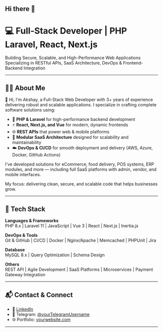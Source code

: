 ## Hi there 👋

<!--
**akshaybatar/akshaybatar** is a ✨ _special_ ✨ repository because its `README.md` (this file) appears on your GitHub profile.

Here are some ideas to get you started:

- 🔭 I’m currently working on ...
- 🌱 I’m currently learning ...
- 👯 I’m looking to collaborate on ...
- 🤔 I’m looking for help with ...
- 💬 Ask me about ...
- 📫 How to reach me: ...
- 😄 Pronouns: ...
- ⚡ Fun fact: ...
-->
# 💻 Full-Stack Developer | PHP Laravel, React, Next.js

Building Secure, Scalable, and High-Performance Web Applications  
Specializing in RESTful APIs, SaaS Architecture, DevOps & Frontend-Backend Integration

---

## 👨‍💻 About Me

👋 Hi, I'm Akshay, a Full-Stack Web Developer with 3+ years of experience delivering robust and scalable applications. I specialize in crafting complete software solutions using:

- 🔧 **PHP & Laravel** for high-performance backend development  
- ⚡ **React, Next.js, and Vue** for modern, dynamic frontends  
- 🌐 **REST APIs** that power web & mobile platforms  
- 🧩 **Modular SaaS Architecture** designed for scalability and maintainability  
- ☁️ **DevOps & CI/CD** for smooth deployment and delivery (AWS, Azure, Docker, GitHub Actions)

I've developed solutions for eCommerce, food delivery, POS systems, ERP modules, and more — including full SaaS platforms with admin, vendor, and mobile interfaces.

My focus: delivering clean, secure, and scalable code that helps businesses grow.

---

## 🔧 Tech Stack

**Languages & Frameworks**  
PHP 8.x | Laravel 11 | JavaScript | Vue 3 | React | Next.js | Inertia.js

**DevOps & Tools**  
Git & GitHub | CI/CD | Docker | Nginx/Apache | Memcached | PHPUnit | Jira

**Database**  
MySQL 8.x | Query Optimization | Schema Design

**Others**  
REST API | Agile Development | SaaS Platforms | Microservices | Payment Gateway Integration

---

## 📬 Contact & Connect

- 🔗 [LinkedIn](https://www.linkedin.com/in/your-link)  
- 💬 Telegram: [@yourTelegramUsername](https://t.me/yourTelegramUsername)  
- 🌐 Portfolio: [yourwebsite.com](https://yourwebsite.com)

---

